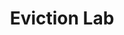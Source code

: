 ---
title: "Eviction Lab"
childof: frontPage
type: fpcontent
hero: We're unpacking America's eviction crisis.
hero: The Eviction Lab at Princeton University has built the first nationwide database of evictions. Find out how many evictions happen in your community. Create custom maps, charts, and reports. Share facts with your neighbors and elected officials. 

---